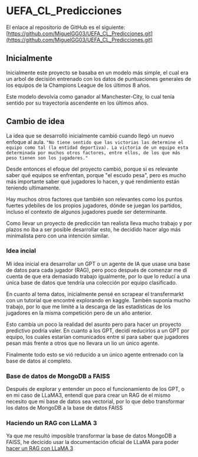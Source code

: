 # UEFA_CL_Predicciones

El enlace al repositorio de GitHub es el siguiente: [https://github.com/MiguelGG03/UEFA_CL_Predicciones.git](https://github.com/MiguelGG03/UEFA_CL_Predicciones.git)

## Inicialmente

Inicialmente este proyecto se basaba en un modelo más simple, el cual era un arbol de decisión entrenado con los datos de puntuaciones generales de los equipos de la Champions League de los últimos 8 años.

Este modelo devolvía como ganador al Manchester-City, lo cual tenía sentido por su trayectoría ascendente en los últimos años.

## Cambio de idea

La idea que se desarrolló inicialmente cambió cuando llegó un nuevo enfoque al aula. `"No tiene sentido que las victorias las determine el equipo como tal (la entidad deportiva). La victoria de un equipo esta determinada por muchos otros factores, entre ellos, de los que más peso tienen son los jugadores."`

Desde entonces el efoque del proyecto cambió, porque si es relevante saber qué equipos se enfrentan, porque "el escudo pesa", pero es mucho más importante saber qué jugadores lo hacen, y qué rendimiento están teniendo ultimamente.

Hay muchos otros factores que también son relevantes como los puntos fuertes ydebiles de los propios jugadores, dónde se juegan los partidos, incluso el contexto de algunos jugadores puede ser determinante.

Como llevar un proyecto de predicción tan realista lleva mucho trabajo y por plazos no iba a ser posible desarrollar esto, he decidido hacer algo más minimalista pero con una intención similar.

### Idea incial

Mi idea inicial era desarrollar un GPT o un agente de IA que usase una base de datos para cada jugador (RAG), pero poco después de comenzar me dí cuenta de que era demasiado trabajo igualmente, por lo que lo reducí a una única base de datos que tendría una colección por equipo clasificado.

En cuanto al tema datos, inicialmente pensé en scrapear el transfermarkt con un tutorial que encontré explorando en kaggle. Tambén suponía mucho trabajo, por lo que me limité a la descarga de las estadísticas de los jugadores en la misma competición pero de un año anterior.

Esto cambia un poco la realidad del asunto pero para hacer un proyecto predictivo podría valer. En cuanto a los GPT, decidí reducirlos a un GPT por equipo, los cuales estarían comunicados entre sí para saber que jugadores pesan más frente a otros  que no llevara un lio un único agente.

Finalmente todo esto se vió reducido a un único agente entrenado con la base de datos al completo.

### Base de datos de MongoDB a FAISS

Después de explorar y entender un poco el funcionamiento de los GPT, o en mi caso de LLaMA3, entendí que para crear un RAG de el mismo necesito que mi base de datos sea vectorial, por lo que debo transformar los datos de MongoDB a la base de datos FAISS

### Haciendo un RAG con LLaMA 3

Ya que me resultó imposible transformar la base de datos MongoDB a FAISS, he decicido usar la documentación oficial de LLaMA para poder [hacer un RAG con LLaMA 3](https://docs.llamaindex.ai/en/stable/optimizing/building_rag_from_scratch/)

